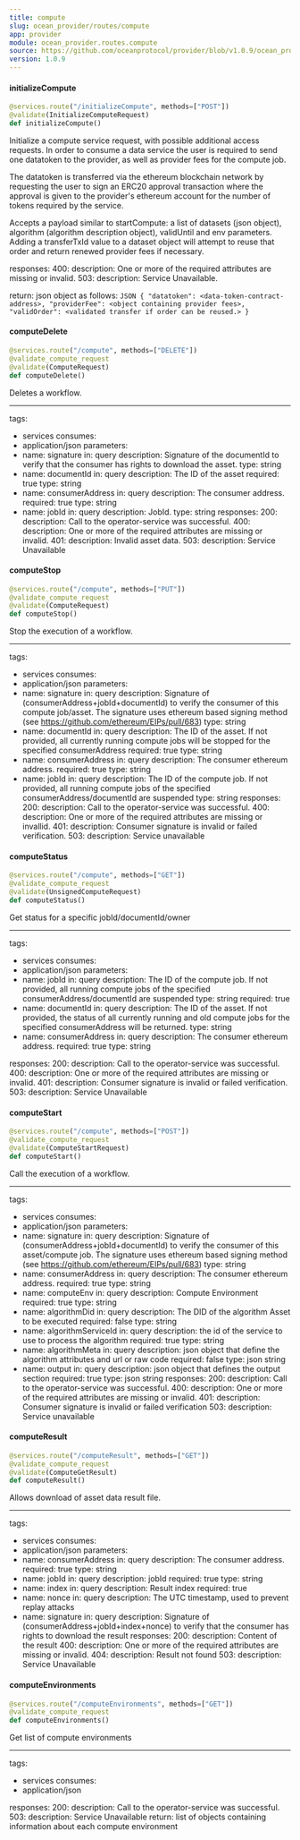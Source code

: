 ```yaml
---
title: compute
slug: ocean_provider/routes/compute
app: provider
module: ocean_provider.routes.compute
source: https://github.com/oceanprotocol/provider/blob/v1.0.9/ocean_provider/routes/compute.py
version: 1.0.9
---
```

#### initializeCompute

```python
@services.route("/initializeCompute", methods=["POST"])
@validate(InitializeComputeRequest)
def initializeCompute()
```

Initialize a compute service request, with possible additional access requests.
In order to consume a data service the user is required to send
one datatoken to the provider, as well as provider fees for the compute job.

The datatoken is transferred via the ethereum blockchain network
by requesting the user to sign an ERC20 approval transaction
where the approval is given to the provider's ethereum account for
the number of tokens required by the service.

Accepts a payload similar to startCompute: a list of datasets (json object),
algorithm (algorithm description object), validUntil and env parameters.
Adding a transferTxId value to a dataset object will attempt to reuse that order
and return renewed provider fees if necessary.

responses:
  400:
    description: One or more of the required attributes are missing or invalid.
  503:
    description: Service Unavailable.

return:
    json object as follows:
    ```JSON
    {
        "datatoken": <data-token-contract-address>,
        "providerFee": <object containing provider fees>,
        "validOrder": <validated transfer if order can be reused.>
    }
    ```

#### computeDelete

```python
@services.route("/compute", methods=["DELETE"])
@validate_compute_request
@validate(ComputeRequest)
def computeDelete()
```

Deletes a workflow.

---
tags:
  - services
consumes:
  - application/json
parameters:
  - name: signature
    in: query
    description: Signature of the documentId to verify that the consumer has rights to download the asset.
    type: string
  - name: documentId
    in: query
    description: The ID of the asset
    required: true
    type: string
  - name: consumerAddress
    in: query
    description: The consumer address.
    required: true
    type: string
  - name: jobId
    in: query
    description: JobId.
    type: string
responses:
  200:
    description: Call to the operator-service was successful.
  400:
    description: One or more of the required attributes are missing or invalid.
  401:
    description: Invalid asset data.
  503:
    description: Service Unavailable

#### computeStop

```python
@services.route("/compute", methods=["PUT"])
@validate_compute_request
@validate(ComputeRequest)
def computeStop()
```

Stop the execution of a workflow.

---
tags:
  - services
consumes:
  - application/json
parameters:
  - name: signature
    in: query
    description: Signature of (consumerAddress+jobId+documentId) to verify the consumer of
        this compute job/asset. The signature uses ethereum based signing method
        (see https://github.com/ethereum/EIPs/pull/683)
    type: string
  - name: documentId
    in: query
    description: The ID of the asset. If not provided, all currently running compute
        jobs will be stopped for the specified consumerAddress
    required: true
    type: string
  - name: consumerAddress
    in: query
    description: The consumer ethereum address.
    required: true
    type: string
  - name: jobId
    in: query
    description: The ID of the compute job. If not provided, all running compute jobs of
        the specified consumerAddress/documentId are suspended
    type: string
responses:
  200:
    description: Call to the operator-service was successful.
  400:
    description: One or more of the required attributes are missing or invallid.
  401:
    description: Consumer signature is invalid or failed verification.
  503:
    description: Service unavailable

#### computeStatus

```python
@services.route("/compute", methods=["GET"])
@validate_compute_request
@validate(UnsignedComputeRequest)
def computeStatus()
```

Get status for a specific jobId/documentId/owner

---
tags:
  - services
consumes:
  - application/json
parameters:
  - name: jobId
    in: query
    description: The ID of the compute job. If not provided, all running compute jobs of
        the specified consumerAddress/documentId are suspended
    type: string
    required: true
  - name: documentId
    in: query
    description: The ID of the asset. If not provided, the status of all
        currently running and old compute jobs for the specified consumerAddress will be returned.
    type: string
  - name: consumerAddress
    in: query
    description: The consumer ethereum address.
    required: true
    type: string

responses:
  200:
    description: Call to the operator-service was successful.
  400:
    description: One or more of the required attributes are missing or invalid.
  401:
    description: Consumer signature is invalid or failed verification.
  503:
    description: Service Unavailable

#### computeStart

```python
@services.route("/compute", methods=["POST"])
@validate_compute_request
@validate(ComputeStartRequest)
def computeStart()
```

Call the execution of a workflow.

---
tags:
  - services
consumes:
  - application/json
parameters:
  - name: signature
    in: query
    description: Signature of (consumerAddress+jobId+documentId) to verify the consumer of
        this asset/compute job. The signature uses ethereum based signing method
        (see https://github.com/ethereum/EIPs/pull/683)
    type: string
  - name: consumerAddress
    in: query
    description: The consumer ethereum address.
    required: true
    type: string
  - name: computeEnv
    in: query
    description: Compute Environment
    required: true
    type: string
  - name: algorithmDid
    in: query
    description: The DID of the algorithm Asset to be executed
    required: false
    type: string
  - name: algorithmServiceId
    in: query
    description: the id of the service to use to process the algorithm
    required: true
    type: string
  - name: algorithmMeta
    in: query
    description: json object that define the algorithm attributes and url or raw code
    required: false
    type: json string
  - name: output
    in: query
    description: json object that defines the output section
    required: true
    type: json string
responses:
  200:
    description: Call to the operator-service was successful.
  400:
    description: One or more of the required attributes are missing or invalid.
  401:
    description: Consumer signature is invalid or failed verification
  503:
    description: Service unavailable

#### computeResult

```python
@services.route("/computeResult", methods=["GET"])
@validate_compute_request
@validate(ComputeGetResult)
def computeResult()
```

Allows download of asset data result file.

---
tags:
  - services
consumes:
  - application/json
parameters:
  - name: consumerAddress
    in: query
    description: The consumer address.
    required: true
    type: string
  - name: jobId
    in: query
    description: jobId
    required: true
    type: string
  - name: index
    in: query
    description: Result index
    required: true
  - name: nonce
    in: query
    description: The UTC timestamp, used to prevent replay attacks
  - name: signature
    in: query
    description: Signature of (consumerAddress+jobId+index+nonce) to verify that the consumer has rights to download the result
responses:
  200:
    description: Content of the result
  400:
    description: One or more of the required attributes are missing or invalid.
  404:
    description: Result not found
  503:
    description: Service Unavailable

#### computeEnvironments

```python
@services.route("/computeEnvironments", methods=["GET"])
@validate_compute_request
def computeEnvironments()
```

Get list of compute environments

---
tags:
  - services
consumes:
  - application/json

responses:
  200:
    description: Call to the operator-service was successful.
  503:
    description: Service Unavailable
return: list of objects containing information about each compute environment

